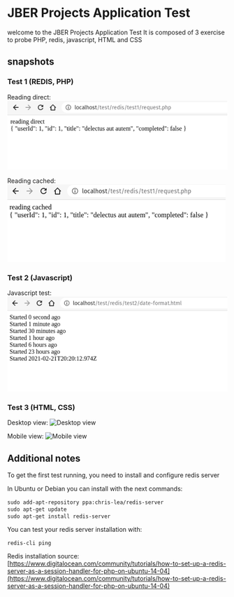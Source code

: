 # JBER Projects Application Test

welcome to the JBER Projects Application Test
It is composed of 3 exercise to probe PHP, redis, javascript, HTML and CSS

## snapshots

### Test 1 (REDIS, PHP)

Reading direct:
![Reading direct](docs/snapshot1.png)

Reading cached:
![Reading cached](docs/snapshot1b.png)

### Test 2 (Javascript)
Javascript test:
![Javascript test](docs/snapshot2.png)

### Test 3 (HTML, CSS)
Desktop view:
![Desktop view](docs/snapshot3.jpg)

Mobile view:
![Mobile view](docs/snapshot3b.jpg)

## Additional notes
To get the first test running, you need to install and configure redis server

In Ubuntu or Debian you can install with the next commands:

``` 
sudo add-apt-repository ppa:chris-lea/redis-server
sudo apt-get update
sudo apt-get install redis-server
```

You can test your redis server installation with:

``` 
redis-cli ping
```

Redis installation source:
[https://www.digitalocean.com/community/tutorials/how-to-set-up-a-redis-server-as-a-session-handler-for-php-on-ubuntu-14-04](https://www.digitalocean.com/community/tutorials/how-to-set-up-a-redis-server-as-a-session-handler-for-php-on-ubuntu-14-04)